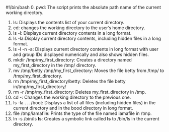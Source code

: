 #!/bin/bash
0. pwd: The script prints the absolute path name of the current working directory.
1. ls: Displays the contents list of your current directory.
2. cd: changes the working directory to the user’s home directory.
3. ls -l: Displays current directory contents in a long format.
4. ls -la:Display current directory contents, including hidden files in a long format.
5. ls -l -n -a: Displays current directory contents in long format with user and group IDs displayed numerically and also shows hidden files.
6. mkdir /tmp/my_first_directory: Creates a directory named my_first_directory in the /tmp/ directory.
7. mv /tmp/betty /tmp/my_first_directory: Moves the file betty from /tmp/ to /tmp/my_first_directory.
8. rm /tmp/my_first_directory/betty: Deletes the file betty in/tmp/my_first_directory/
9. rm -r /tmp/my_first_directory: Deletes my_first_directory in /tmp.
10. cd -: Changes the working directory to the previous one.
11. ls -la . .. /boot: Displays a list of all files (including hidden files) in the current directory and in the bood directory in long format.
12. file /tmp/iamafile: Prints the type of the file named iamafile in /tmp.
13. ln -s /bin/ls __ls__: Creates a symbolic link called __ls__ to /bin/ls in the current directory.
